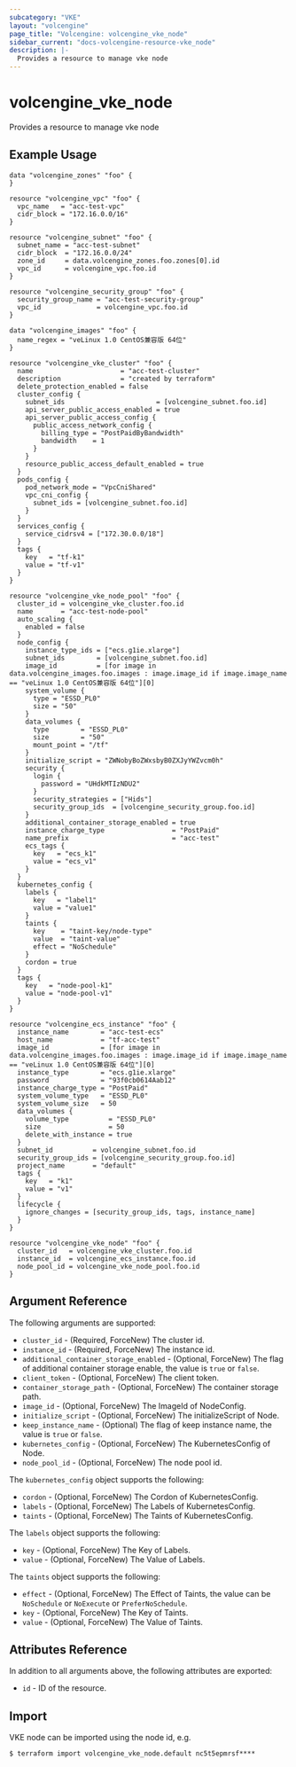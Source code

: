 ```yaml
---
subcategory: "VKE"
layout: "volcengine"
page_title: "Volcengine: volcengine_vke_node"
sidebar_current: "docs-volcengine-resource-vke_node"
description: |-
  Provides a resource to manage vke node
---
```

# volcengine_vke_node
Provides a resource to manage vke node
## Example Usage
```hcl
data "volcengine_zones" "foo" {
}

resource "volcengine_vpc" "foo" {
  vpc_name   = "acc-test-vpc"
  cidr_block = "172.16.0.0/16"
}

resource "volcengine_subnet" "foo" {
  subnet_name = "acc-test-subnet"
  cidr_block  = "172.16.0.0/24"
  zone_id     = data.volcengine_zones.foo.zones[0].id
  vpc_id      = volcengine_vpc.foo.id
}

resource "volcengine_security_group" "foo" {
  security_group_name = "acc-test-security-group"
  vpc_id              = volcengine_vpc.foo.id
}

data "volcengine_images" "foo" {
  name_regex = "veLinux 1.0 CentOS兼容版 64位"
}

resource "volcengine_vke_cluster" "foo" {
  name                      = "acc-test-cluster"
  description               = "created by terraform"
  delete_protection_enabled = false
  cluster_config {
    subnet_ids                       = [volcengine_subnet.foo.id]
    api_server_public_access_enabled = true
    api_server_public_access_config {
      public_access_network_config {
        billing_type = "PostPaidByBandwidth"
        bandwidth    = 1
      }
    }
    resource_public_access_default_enabled = true
  }
  pods_config {
    pod_network_mode = "VpcCniShared"
    vpc_cni_config {
      subnet_ids = [volcengine_subnet.foo.id]
    }
  }
  services_config {
    service_cidrsv4 = ["172.30.0.0/18"]
  }
  tags {
    key   = "tf-k1"
    value = "tf-v1"
  }
}

resource "volcengine_vke_node_pool" "foo" {
  cluster_id = volcengine_vke_cluster.foo.id
  name       = "acc-test-node-pool"
  auto_scaling {
    enabled = false
  }
  node_config {
    instance_type_ids = ["ecs.g1ie.xlarge"]
    subnet_ids        = [volcengine_subnet.foo.id]
    image_id          = [for image in data.volcengine_images.foo.images : image.image_id if image.image_name == "veLinux 1.0 CentOS兼容版 64位"][0]
    system_volume {
      type = "ESSD_PL0"
      size = "50"
    }
    data_volumes {
      type        = "ESSD_PL0"
      size        = "50"
      mount_point = "/tf"
    }
    initialize_script = "ZWNobyBoZWxsbyB0ZXJyYWZvcm0h"
    security {
      login {
        password = "UHdkMTIzNDU2"
      }
      security_strategies = ["Hids"]
      security_group_ids  = [volcengine_security_group.foo.id]
    }
    additional_container_storage_enabled = true
    instance_charge_type                 = "PostPaid"
    name_prefix                          = "acc-test"
    ecs_tags {
      key   = "ecs_k1"
      value = "ecs_v1"
    }
  }
  kubernetes_config {
    labels {
      key   = "label1"
      value = "value1"
    }
    taints {
      key    = "taint-key/node-type"
      value  = "taint-value"
      effect = "NoSchedule"
    }
    cordon = true
  }
  tags {
    key   = "node-pool-k1"
    value = "node-pool-v1"
  }
}

resource "volcengine_ecs_instance" "foo" {
  instance_name        = "acc-test-ecs"
  host_name            = "tf-acc-test"
  image_id             = [for image in data.volcengine_images.foo.images : image.image_id if image.image_name == "veLinux 1.0 CentOS兼容版 64位"][0]
  instance_type        = "ecs.g1ie.xlarge"
  password             = "93f0cb0614Aab12"
  instance_charge_type = "PostPaid"
  system_volume_type   = "ESSD_PL0"
  system_volume_size   = 50
  data_volumes {
    volume_type          = "ESSD_PL0"
    size                 = 50
    delete_with_instance = true
  }
  subnet_id          = volcengine_subnet.foo.id
  security_group_ids = [volcengine_security_group.foo.id]
  project_name       = "default"
  tags {
    key   = "k1"
    value = "v1"
  }
  lifecycle {
    ignore_changes = [security_group_ids, tags, instance_name]
  }
}

resource "volcengine_vke_node" "foo" {
  cluster_id   = volcengine_vke_cluster.foo.id
  instance_id  = volcengine_ecs_instance.foo.id
  node_pool_id = volcengine_vke_node_pool.foo.id
}
```
## Argument Reference
The following arguments are supported:
* `cluster_id` - (Required, ForceNew) The cluster id.
* `instance_id` - (Required, ForceNew) The instance id.
* `additional_container_storage_enabled` - (Optional, ForceNew) The flag of additional container storage enable, the value is `true` or `false`.
* `client_token` - (Optional, ForceNew) The client token.
* `container_storage_path` - (Optional, ForceNew) The container storage path.
* `image_id` - (Optional, ForceNew) The ImageId of NodeConfig.
* `initialize_script` - (Optional, ForceNew) The initializeScript of Node.
* `keep_instance_name` - (Optional) The flag of keep instance name, the value is `true` or `false`.
* `kubernetes_config` - (Optional, ForceNew) The KubernetesConfig of Node.
* `node_pool_id` - (Optional, ForceNew) The node pool id.

The `kubernetes_config` object supports the following:

* `cordon` - (Optional, ForceNew) The Cordon of KubernetesConfig.
* `labels` - (Optional, ForceNew) The Labels of KubernetesConfig.
* `taints` - (Optional, ForceNew) The Taints of KubernetesConfig.

The `labels` object supports the following:

* `key` - (Optional, ForceNew) The Key of Labels.
* `value` - (Optional, ForceNew) The Value of Labels.

The `taints` object supports the following:

* `effect` - (Optional, ForceNew) The Effect of Taints, the value can be `NoSchedule` or `NoExecute` or `PreferNoSchedule`.
* `key` - (Optional, ForceNew) The Key of Taints.
* `value` - (Optional, ForceNew) The Value of Taints.

## Attributes Reference
In addition to all arguments above, the following attributes are exported:
* `id` - ID of the resource.



## Import
VKE node can be imported using the node id, e.g.
```
$ terraform import volcengine_vke_node.default nc5t5epmrsf****
```

